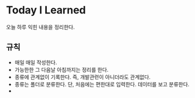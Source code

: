 # Today I Learned

오늘 하루 익힌 내용을 정리한다.

## 규칙
- 매일 매일 작성한다.
- 가능한한 그 다음날 아침까지는 정리를 한다.
- 종류에 관계없이 기록한다. 즉, 개발관련이 아니더라도 관계없다.
- 종류는 폴더로 분류한다. 단, 처음에는 편한대로 입력한다. 데이터를 보고 분류한다.
- 
